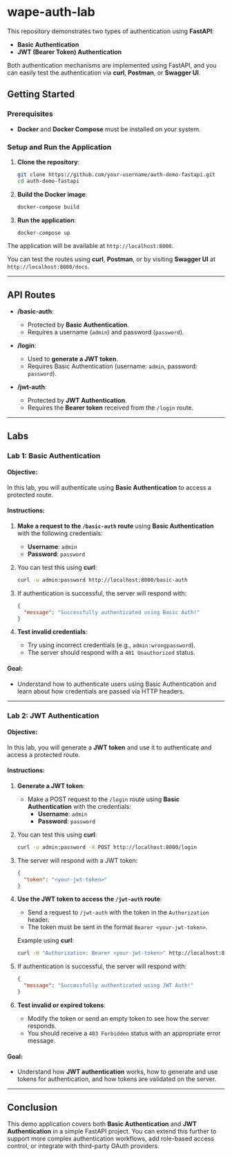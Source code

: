 # wape-auth-lab

This repository demonstrates two types of authentication using **FastAPI**:
- **Basic Authentication**
- **JWT (Bearer Token) Authentication**

Both authentication mechanisms are implemented using FastAPI, and you can easily test the authentication via **curl**, **Postman**, or **Swagger UI**.

## Getting Started

### Prerequisites
- **Docker** and **Docker Compose** must be installed on your system.

### Setup and Run the Application

1. **Clone the repository**:
   ```bash
   git clone https://github.com/your-username/auth-demo-fastapi.git
   cd auth-demo-fastapi
   ```

2. **Build the Docker image**:
   ```bash
   docker-compose build
   ```

3. **Run the application**:
   ```bash
   docker-compose up
   ```

The application will be available at `http://localhost:8000`.

You can test the routes using **curl**, **Postman**, or by visiting **Swagger UI** at `http://localhost:8000/docs`.

---

## API Routes

- **/basic-auth**:
  - Protected by **Basic Authentication**.
  - Requires a username (`admin`) and password (`password`).
  
- **/login**:
  - Used to **generate a JWT token**.
  - Requires Basic Authentication (username: `admin`, password: `password`).
  
- **/jwt-auth**:
  - Protected by **JWT Authentication**.
  - Requires the **Bearer token** received from the `/login` route.

---

## Labs

### **Lab 1: Basic Authentication**

#### Objective:
In this lab, you will authenticate using **Basic Authentication** to access a protected route.

#### Instructions:

1. **Make a request to the `/basic-auth` route** using **Basic Authentication** with the following credentials:
   - **Username**: `admin`
   - **Password**: `password`

2. You can test this using **curl**:
   ```bash
   curl -u admin:password http://localhost:8000/basic-auth
   ```

3. If authentication is successful, the server will respond with:
   ```json
   {
     "message": "Successfully authenticated using Basic Auth!"
   }
   ```

4. **Test invalid credentials**:
   - Try using incorrect credentials (e.g., `admin:wrongpassword`).
   - The server should respond with a `401 Unauthorized` status.

#### Goal:
- Understand how to authenticate users using Basic Authentication and learn about how credentials are passed via HTTP headers.

---

### **Lab 2: JWT Authentication**

#### Objective:
In this lab, you will generate a **JWT token** and use it to authenticate and access a protected route.

#### Instructions:

1. **Generate a JWT token**:
   - Make a POST request to the `/login` route using **Basic Authentication** with the credentials:
     - **Username**: `admin`
     - **Password**: `password`

2. You can test this using **curl**:
   ```bash
   curl -u admin:password -X POST http://localhost:8000/login
   ```

3. The server will respond with a JWT token:
   ```json
   {
     "token": "<your-jwt-token>"
   }
   ```

4. **Use the JWT token to access the `/jwt-auth` route**:
   - Send a request to `/jwt-auth` with the token in the `Authorization` header.
   - The token must be sent in the format `Bearer <your-jwt-token>`.

   Example using **curl**:
   ```bash
   curl -H "Authorization: Bearer <your-jwt-token>" http://localhost:8000/jwt-auth
   ```

5. If authentication is successful, the server will respond with:
   ```json
   {
     "message": "Successfully authenticated using JWT Auth!"
   }
   ```

6. **Test invalid or expired tokens**:
   - Modify the token or send an empty token to see how the server responds.
   - You should receive a `403 Forbidden` status with an appropriate error message.

#### Goal:
- Understand how **JWT authentication** works, how to generate and use tokens for authentication, and how tokens are validated on the server.

---

## Conclusion

This demo application covers both **Basic Authentication** and **JWT Authentication** in a simple FastAPI project. You can extend this further to support more complex authentication workflows, add role-based access control, or integrate with third-party OAuth providers.

